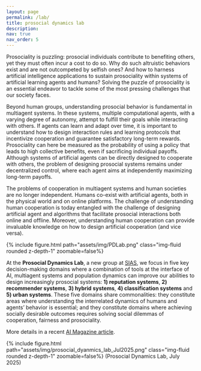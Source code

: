 ```yaml
---
layout: page
permalink: /lab/
title: prosocial dynamics lab
description: 
nav: true
nav_order: 5
---
```


Prosociality is puzzling: prosocial individuals contribute to benefiting others, yet they must often incur a cost to do so. Why do such altruistic behaviors exist and are not outcompeted by selfish ones? And how to harness artificial intelligence applications to sustain prosociality within systems of artificial learning agents and humans? Solving the puzzle of prosociality is an essential endeavor to tackle some of the most pressing challenges that our society faces.

Beyond human groups, understanding prosocial behavior is fundamental in multiagent systems. In these systems, multiple computational agents, with a varying degree of autonomy, attempt to fulfill their goals while interacting with others. If agents can learn and adapt over time, it is important to understand how to design interaction rules and learning protocols that incentivize cooperation and guarantee satisfactory long-term rewards. Prosociality can here be measured as the probability of using a policy that leads to high collective benefits, even if sacrificing individual payoffs. Although systems of artificial agents can be directly designed to cooperate with others, the problem of designing prosocial systems remains under decentralized control, where each agent aims at independently maximizing long-term payoffs. 

The problems of cooperation in multiagent systems and human societies are no longer independent. Humans co-exist with artificial agents, both in the physical world and on online platforms. The challenge of understanding human cooperation is today entangled with the challenge of designing artificial agent and algorithms that facilitate prosocial interactions both online and offline. Moreover, understanding human cooperation can provide invaluable knowledge on how to design artificial cooperation (and vice versa).

{% include figure.html path="assets/img/PDLab.png" class="img-fluid rounded z-depth-1" zoomable=false%} 

At the **Prosocial Dynamics Lab**, a new group at [SIAS](https://www.sias-uva.nl), we focus in five key decision-making domains where a combination of tools at the interface of AI, multiagent systems and population dynamics can improve our abilities to design increasingly prosocial systems: **1) reputation systems**, **2) recommender systems**, **3) hybrid systems**, **4) classification systems** and **5) urban systems**. These five domains share commonalities: they constitute areas where understanding the interrelated dynamics of humans and agents’ behavior is essential; and they constitute domains where achieving socially desirable outcomes requires solving social dilemmas of cooperation, fairness and prosociality.

More details in a recent [AI Magazine article](https://doi.org/10.1002/aaai.12143).

{% include figure.html path="assets/img/prosocial_dyanmics_lab_Jul2025.png" class="img-fluid rounded z-depth-1" zoomable=false%}
(Prosocial Dynamics Lab, July 2025)
